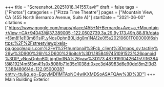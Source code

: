 +++
title = "Screenshot_20251018_141557.avif"
draft = false
tags = ["Photos"]
categories = ["Pizza Time Theatre"]
pages = ["Mountain View, CA (455 North Bernardo Avenue, Suite A)"]
startDate = "2021-06-00"
citations = ["https://www.google.com/maps/place/455+N+Bernardo+Ave+a,+Mountain+View,+CA+94043/@37.389005,-122.0502739,3a,29.9y,173.49h,88.81t/data=!3m8!1e1!3m6!1sIP_yNosOphnB0Ljdg0m1NA!2e0!5s20210601T000000!6shttps:%2F%2Fstreetviewpixels-pa.googleapis.com%2Fv1%2Fthumbnail%3Fcb_client%3Dmaps_sv.tactile%26w%3D900%26h%3D600%26pitch%3D1.1858497451091523%26panoid%3DIP_yNosOphnB0Ljdg0m1NA%26yaw%3D173.48791930426415!7i16384!8i8192!4m5!3m4!1s0x808fb71d35c1038d:0xec3d48983d6e90de!8m2!3d37.3884806!4d-122.0500038?entry=ttu&g_ep=EgoyMDI1MTAxNC4wIKXMDSoASAFQAw%3D%3D"]
+++
Main Building Exterior